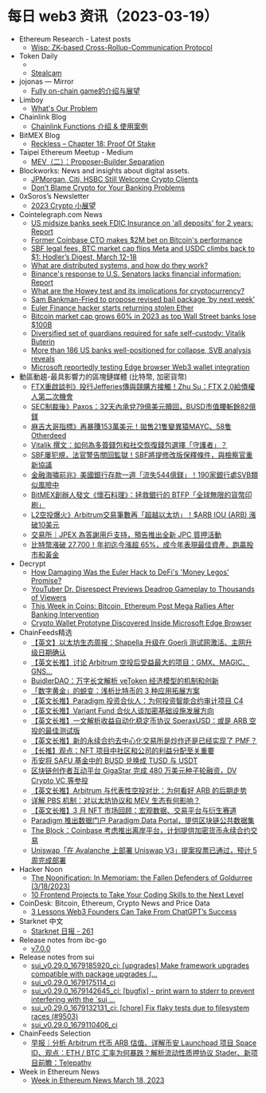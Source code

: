 # 每日 web3 资讯（2023-03-19）

- Ethereum Research - Latest posts
  - [Wisp: ZK-based Cross-Rollup-Communication Protocol](https://ethresear.ch/t/wisp-zk-based-cross-rollup-communication-protocol/15059/4)
- Token Daily
  - [](https://www.tokendaily.co/p/https-texasgop-org-wp-content-uploads-2022-07-2022-rpt-platform-pdf)
  - [Stealcam](https://www.tokendaily.co/p/stealcam)
- jojonas — Mirror
  - [Fully on-chain game的介绍与展望](https://mirror.xyz/0x31Ae182A31Bb2c3cfd9e2E3732cc53f7606FB773/nsUYk8fcRZ0-Tm5dLuorXniHKwohk9PZPoBnqLHVwdM)
- Limboy
  - [What's Our Problem](https://limboy.me/books/whats-our-problem/)
- Chainlink Blog
  - [Chainlink Functions 介绍 & 使用案例](https://blog.chain.link/ways-to-use-chainlink-functions-zh/)
- BitMEX Blog
  - [Reckless – Chapter 18: Proof Of Stake](https://blog.bitmex.com/reckless-chapter-18-proof-of-stake/)
- Taipei Ethereum Meetup - Medium
  - [MEV（二）：Proposer-Builder Separation](https://medium.com/taipei-ethereum-meetup/mev-proposer-builder-separation-968d519a4898?source=rss----756327875b4f---4)
- Blockworks: News and insights about digital assets.
  - [JPMorgan, Citi, HSBC Still Welcome Crypto Clients](https://blockworks.co/news/jpmorgan-still-welcome-crypto)
  - [Don’t Blame Crypto for Your Banking Problems](https://blockworks.co/news/dont-blame-crypto-for-banking-problems)
- 0xSoros’s Newsletter
  - [2023 Crypto 小展望](https://0xsoros.substack.com/p/2023-crypto)
- Cointelegraph.com News
  - [US midsize banks seek FDIC Insurance on 'all deposits' for 2 years: Report](https://cointelegraph.com/news/us-midsize-banks-seek-fdic-insurance-on-all-deposits-for-2-years-report)
  - [Former Coinbase CTO makes $2M bet on Bitcoin's performance](https://cointelegraph.com/news/former-coinbase-cto-makes-2m-bet-on-bitcoin-s-performance)
  - [SBF legal fees, BTC market cap flips Meta and USDC climbs back to $1: Hodler’s Digest, March 12-18](https://cointelegraph.com/magazine/sbf-legal-fees-btc-marketcap-flips-meta-usdc-climbs-back-to-1-hodlers-digest-march-12-18/)
  - [What are distributed systems, and how do they work?](https://cointelegraph.com/explained/what-are-distributed-systems-and-how-do-they-work)
  - [Binance's response to U.S. Senators lacks financial information: Report](https://cointelegraph.com/news/binance-s-response-to-u-s-senators-lacks-financials)
  - [What are the Howey test and its implications for cryptocurrency?](https://cointelegraph.com/news/what-are-the-howey-test-and-its-implications-for-cryptocurrency)
  - [Sam Bankman-Fried to propose revised bail package ‘by next week’](https://cointelegraph.com/news/sam-bankman-fried-to-propose-revised-bail-package-by-next-week)
  - [Euler Finance hacker starts returning stolen Ether](https://cointelegraph.com/news/euler-finance-hacker-starts-returning-stolen-ether-back-to-the-foundation)
  - [Bitcoin market cap grows 60% in 2023 as top Wall Street banks lose $100B](https://cointelegraph.com/news/bitcoin-market-cap-grows-60-in-2023-as-top-wall-street-banks-lose-100b)
  - [Diversified set of guardians required for safe self-custody: Vitalik Buterin](https://cointelegraph.com/news/diversified-set-of-guardians-required-for-safe-self-custody-vitalik-buterin)
  - [More than 186 US banks well-positioned for collapse, SVB analysis reveals](https://cointelegraph.com/news/more-186-us-banks-well-positioned-for-collapse-svb-analysis-reveals)
  - [Microsoft reportedly testing Edge browser Web3 wallet integration](https://cointelegraph.com/news/microsoft-reportedly-testing-edge-browser-web3-wallet-integration)
- 動區動趨-最具影響力的區塊鏈媒體 (比特幣, 加密貨幣)
  - [FTX重啟談判》投行Jefferies傳與競購方接觸！Zhu Su：FTX 2.0給債權人第二次機會](https://www.blocktempo.com/jefferies-is-in-contact-with-potential-ftx-bidder-for-restart/)
  - [SEC制裁後》Paxos：32天內承兌79億美元贖回，BUSD市值腰斬餘82億鎂](https://www.blocktempo.com/7-9-billion-usd-accepted-in-32-days-after-sec-sanctions/)
  - [麻吉大哥指標》再暴賺153萬美元！拋售21隻變異猿MAYC、58隻Otherdeed](https://www.blocktempo.com/machibigbrother-sold-21-mayc-and-58-otherdeed/)
  - [Vitalik 撰文：如何為多簽錢包和社交恢復錢包選擇「守護者」？](https://www.blocktempo.com/how-vbuterin-think-about-choosing-guardians-for-sig-and-social-recovery-wallets/)
  - [SBF屢犯規，法官警告關回監獄！SBF將提修改版保釋條件，與檢察官重新協議](https://www.blocktempo.com/sbf-proposing-revised-bail-package-by-next-week/)
  - [金融海嘯前兆》美國銀行存款一週「流失544億鎂」！190家銀行處SVB類似風險中](https://www.blocktempo.com/us-bank-deposits-fell-54b-in-week-before-svb-collapse/)
  - [BitMEX創辦人發文《懷石料理》：拯救銀行的 BTFP「全球無限的貨幣印刷」](https://www.blocktempo.com/kaiseki-by-arthur-hayes/)
  - [L2空投爆火》Arbitrum交易筆數再「超越以太坊」！$ARB IOU (ARB) 漲破10美元](https://www.blocktempo.com/arbitrum-one-day-transactions-surpassed-ethereum-again/)
  - [交易所｜JPEX 為答謝用戶支持，預告推出全新 JPC 質押活動](https://www.blocktempo.com/jpex-announcing-the-launch-of-the-new-jpc-staking-event/)
  - [比特幣漲破 27,700！年初迄今漲超 65%，成今年表現最佳資產、跑贏股市和黃金](https://www.blocktempo.com/bitcoin-already-up-65-this-year-beating-stocks-and-gold/)
- Decrypt
  - [How Damaging Was the Euler Hack to DeFi's 'Money Legos' Promise?](https://decrypt.co/123947/how-damaging-was-the-euler-hack-to-defis-money-legos-promise)
  - [YouTuber Dr. Disrespect Previews Deadrop Gameplay to Thousands of Viewers](https://decrypt.co/123937/deadrop-nft-game-prealpha-playthrough-live-livestream)
  - [This Week in Coins: Bitcoin, Ethereum Post Mega Rallies After Banking Intervention](https://decrypt.co/123931/this-week-in-coins-bitcoin-ethereum-rally-banking-crisis-intervention)
  - [Crypto Wallet Prototype Discovered Inside Microsoft Edge Browser](https://decrypt.co/123930/crypto-wallet-prototype-hidden-in-microsoft-edge)
- ChainFeeds精选
  - [【英文】以太坊生态周报：Shapella 升级在 Goerli 测试网激活、主网升级日期确认](https://weekinethereumnews.com/week-in-ethereum-news-march-18-2023/)
  - [【英文长推】讨论 Arbitrum 空投后受益最大的项目：GMX、MAGIC、GNS…](https://twitter.com/louiscooper_/status/1636686076617314304)
  - [BuidlerDAO：万字长文解析 veToken 经济模型的机制和创新](https://mp.weixin.qq.com/s/N7B1rdkzi_ZF5MWu8ITRzw)
  - [「数字黄金」的蜕变：浅析比特币的 3 种应用拓展方案](https://www.defidaonews.com/article/6809722)
  - [【英文长推】Paradigm 投资合伙人：为何投资智能合约审计项目 C4](https://twitter.com/caitlinxyz/status/1636354028778172416)
  - [【英文长推】Variant Fund 合伙人谈加密基础设施发展方向](https://twitter.com/AlanaDLevin/status/1636768018297389057)
  - [【英文长推】一文解析收益自动化稳定币协议 SperaxUSD：或是 ARB 空投的最佳测试版](https://twitter.com/realdegengmx/status/1636748674641563648)
  - [【英文长推】新的永续合约去中心化交易所是炒作还是已经实现了 PMF？](https://twitter.com/0xnairda/status/1636740678968549378)
  - [【长推】观点：NFT 项目中社区和公司的利益分配至关重要](https://twitter.com/starzqeth/status/1636660154056982528)
  - [币安将 SAFU 基金中的 BUSD 兑换成 TUSD 与 USDT](https://www.binance.com/en/support/announcement/binance-swaps-out-busd-in-safu-fund-for-tusd-usdt-83c55e9691154f8b8914a3baaaa7ec60)
  - [区块链创作者互动平台 GigaStar 完成 480 万美元种子轮融资，DV Crypto VC 等参投](https://www.prnewswire.com/news-releases/gigastar-a-startup-bringing-youtube-creators-and-fans-together-as-partners-completes-a-4-8-million-seed-round-301773559.html)
  - [【英文长推】Arbitrum 与代表性空投对比：为何看好 ARB 的后期走势](https://twitter.com/Flip_Research/status/1636775536721788928)
  - [详解 PBS 机制：对以太坊协议和 MEV 生态有何影响？](https://medium.com/taipei-ethereum-meetup/mev-proposer-builder-separation-968d519a4898)
  - [【英文长推】3 月 NFT 市场回顾：宏观数据、交易平台与衍生赛道](https://twitter.com/Loki_Zeng/status/1636741024629555200)
  - [Paradigm 推出数据门户 Paradigm Data Portal，提供区块链公共数据集](https://data.paradigm.xyz/)
  - [The Block：Coinbase 考虑推出离岸平台，计划提供加密货币永续合约交易](https://www.theblock.co/post/220853/coinbases-proposed-overseas-trading-venue-would-offer-derivatives-sources)
  - [Uniswap「在 Avalanche 上部署 Uniswap V3」提案投票已通过，预计 5 周完成部署](https://www.tally.xyz/gov/uniswap/proposal/33)
- Hacker Noon
  - [The Noonification: In Memoriam: the Fallen Defenders of Goldurree (3/18/2023)](https://hackernoon.com/3-18-2023-noonification?source=rss)
  - [10 Frontend Projects to Take Your Coding Skills to the Next Level](https://hackernoon.com/10-frontend-projects-to-take-your-coding-skills-to-the-next-level?source=rss)
- CoinDesk: Bitcoin, Ethereum, Crypto News and Price Data
  - [3 Lessons Web3 Founders Can Take From ChatGPT’s Success](https://www.coindesk.com/consensus-magazine/2023/03/18/3-lessons-web3-founders-can-take-from-chatgpts-success/?utm_medium=referral&utm_source=rss&utm_campaign=headlines)
- Starknet 中文
  - [Starknet 日报 - 261](https://starknetzh.substack.com/p/starknet-261)
- Release notes from ibc-go
  - [v7.0.0](https://github.com/cosmos/ibc-go/releases/tag/v7.0.0)
- Release notes from sui
  - [sui_v0.29.0_1679185920_ci: [upgrades] Make framework upgrades compatible with package upgrades (…](https://github.com/MystenLabs/sui/releases/tag/sui_v0.29.0_1679185920_ci)
  - [sui_v0.29.0_1679175114_ci](https://github.com/MystenLabs/sui/releases/tag/sui_v0.29.0_1679175114_ci)
  - [sui_v0.29.0_1679142645_ci: [bugfix] - print warn to stderr to prevent interfering with the `sui …](https://github.com/MystenLabs/sui/releases/tag/sui_v0.29.0_1679142645_ci)
  - [sui_v0.29.0_1679132131_ci: [chore] Fix flaky tests due to filesystem races (#9503)](https://github.com/MystenLabs/sui/releases/tag/sui_v0.29.0_1679132131_ci)
  - [sui_v0.29.0_1679110406_ci](https://github.com/MystenLabs/sui/releases/tag/sui_v0.29.0_1679110406_ci)
- ChainFeeds Selection
  - [早报｜分析 Arbitrum 代币 ARB 估值、详解币安 Launchpad 项目 Space ID、观点：ETH / BTC 汇率为何暴跌？解析流动性质押协议 Stader、新项目前瞻：Telepathy](https://chainfeeds.substack.com/p/arbitrum-arb-launchpad-space-ideth)
- Week in Ethereum News
  - [Week in Ethereum News  March 18, 2023](https://weekinethereumnews.com/week-in-ethereum-news-march-18-2023/)
